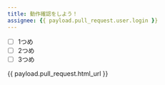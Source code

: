 ```yaml
---
title: 動作確認をしよう！
assignee: {{ payload.pull_request.user.login }}
---
```


* [ ] 1つめ
* [ ] 2つめ
* [ ] 3つめ

{{ payload.pull_request.html_url }}
